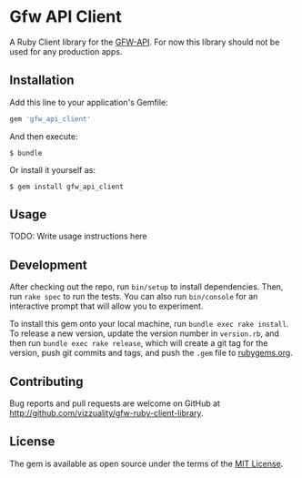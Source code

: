 # Gfw API Client

A Ruby Client library for the [GFW-API](https://github.com/wri/gfw-api). For now this library should not be used for any production apps.

## Installation

Add this line to your application's Gemfile:

```ruby
gem 'gfw_api_client'
```

And then execute:

    $ bundle

Or install it yourself as:

    $ gem install gfw_api_client

## Usage

TODO: Write usage instructions here

## Development

After checking out the repo, run `bin/setup` to install dependencies. Then, run `rake spec` to run the tests. You can also run `bin/console` for an interactive prompt that will allow you to experiment.

To install this gem onto your local machine, run `bundle exec rake install`. To release a new version, update the version number in `version.rb`, and then run `bundle exec rake release`, which will create a git tag for the version, push git commits and tags, and push the `.gem` file to [rubygems.org](https://rubygems.org).

## Contributing

Bug reports and pull requests are welcome on GitHub at http://github.com/vizzuality/gfw-ruby-client-library.


## License

The gem is available as open source under the terms of the [MIT License](http://opensource.org/licenses/MIT).

